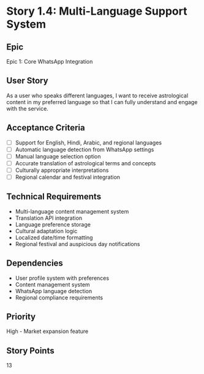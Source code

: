 # Story 1.4: Multi-Language Support System

## Epic
Epic 1: Core WhatsApp Integration

## User Story
As a user who speaks different languages, I want to receive astrological content in my preferred language so that I can fully understand and engage with the service.

## Acceptance Criteria
- [ ] Support for English, Hindi, Arabic, and regional languages
- [ ] Automatic language detection from WhatsApp settings
- [ ] Manual language selection option
- [ ] Accurate translation of astrological terms and concepts
- [ ] Culturally appropriate interpretations
- [ ] Regional calendar and festival integration

## Technical Requirements
- Multi-language content management system
- Translation API integration
- Language preference storage
- Cultural adaptation logic
- Localized date/time formatting
- Regional festival and auspicious day notifications

## Dependencies
- User profile system with preferences
- Content management system
- WhatsApp language detection
- Regional compliance requirements

## Priority
High - Market expansion feature

## Story Points
13